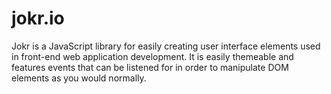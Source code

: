 jokr.io
=======

Jokr is a JavaScript library for easily creating user interface elements used in front-end web application development. It is easily themeable and features events that can be listened for in order to manipulate DOM elements as you would normally.

